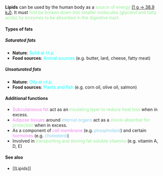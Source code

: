**Lipids** can be used by the human body as a <span style="color: lightgreen">source of energy</span> <u>(1 g → 38.9 kJ)</u>. It must <span style="color: lightgreen">first be broken down into smaller molecules</u> (glycerol and fatty acids) by enzymes to be absorbed in the digestive tract.

#### Types of fats
##### Saturated fats
- **Nature**: <span style="color: aqua">Solid at r.t.p.</span>
- **Food sources**: <span style="color: aqua">Animal sources</span> (e.g. butter, lard, cheese, fatty meat)

##### Unsaturated fats
- **Nature**: <span style="color: aqua">Oily at r.t.p.</span>
- **Food sources**: <span style="color: aqua">Plants and fish</span> (e.g. corn oil, olive oil, salmon)

#### Additional functions
- <span style="color: violet">Subcutaneous fat</span> act as an <span style="color: lightgreen">insulating layer to reduce heat loss</span> when in excess.
- <span style="color: violet">Adipose tissues</span> around <span style="color: skyblue">internal organs</span> act as a <span style="color: lightgreen">shock-absorber for protection</span> when in excess.
- As a component of <span style="color: violet">cell membrane</span> (e.g. <span style="color: skyblue">phospholipid</span>) and certain <span style="color: violet">hormones</span> (e.g. <span style="color: skyblue">cholesterol</span>)
- Involved in <span style="color: lightgreen">transporting and storing fat-soluble vitamins</span> (e.g. vitamin A, D, E)

#### See also
- [[Lipids]]
